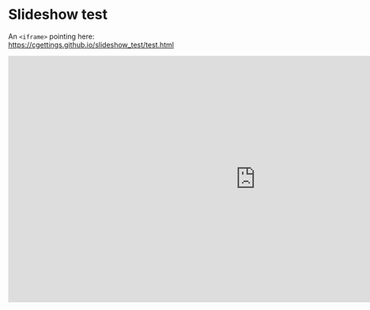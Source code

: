 # Slideshow test

An `<iframe>` pointing here: https://cgettings.github.io/slideshow_test/test.html

<iframe src="https://cgettings.github.io/slideshow_test/test.html" frameborder="0" height="500" width="1000"> </iframe>


